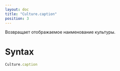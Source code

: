 ```yaml
---
layout: doc
title: "Culture.caption"
position: 3
---
```


Возвращает отображаемое наименование культуры.

# Syntax

```js
Culture.caption
```
